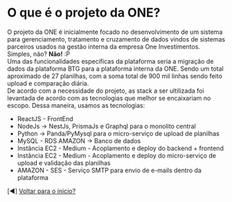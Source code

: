 
# O que é o projeto da ONE?

O projeto da ONE é inicialmente focado no desenvolvimento de um sistema para gerenciamento, tratamento e cruzamento de dados vindos de sistemas parceiros usados na gestão interna da empresa One Investimentos.  
Simples, não? **Não!** :P  
Uma das funcionalidades especificas da plataforma seria a migração de dados da plataforma BTG para a plataforma interna da ONE. Sendo um total aproximado de 27 planilhas, com a soma total de 900 mil linhas sendo feito upload e comparação diária.  
De acordo com a necessidade do projeto, as stack a ser ultilizada foi levantada de acordo com as tecnologias que melhor se encaixariam no escopo. Dessa maneira, usamos as tecnologias:  
  
* ReactJS - FrontEnd
* NodeJs -> NestJs, PrismaJs e Graphql para o monolito central
* Python -> Panda/PyMysql para o micro-serviço de upload de planilhas
* MySQL - RDS AMAZON -> Banco de dados
* Instância EC2 - Medium - Acoplamento e deploy do backend + frontend
* Instância EC2 - Medium - Acoplamento e deploy do micro-serviço de upload e validação das planilhas
* AMAZON - SES - Serviço SMTP para envio de e-mails dentro da plataforma

[:arrow_backward:]  [Voltar para o inicio?](https://github.com/KoenomatachiSan/one-trading-warzone)

